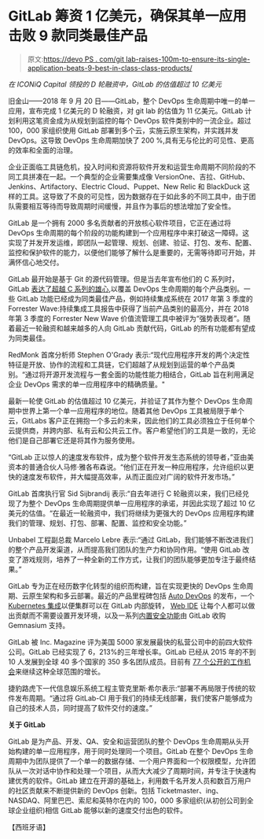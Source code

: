 # GitLab 筹资 1 亿美元，确保其单一应用击败 9 款同类最佳产品

> 原文:[https://devo PS . com/git lab-raises-100m-to-ensure-its-single-application-beats-9-best-in-class-class-products/](https://devops.com/gitlab-raises-100m-to-ensure-its-single-application-beats-9-best-in-class-products/)

*在 ICONiQ Capital 领投的 D 轮融资中，GitLab 的估值超过 10 亿美元*

旧金山——2018 年 9 月 20 日——GitLab，整个 DevOps 生命周期中唯一的单一应用，宣布完成 1 亿美元的 D 轮融资，对 git lab 的估值为 11 亿美元。GitLab 计划利用这笔资金成为从规划到监控的每个 DevOps 软件类别中的一流企业。超过 100，000 家组织使用 GitLab 部署到多个云，实施云原生架构，并实践并发 DevOps。这导致 DevOps 生命周期加快了 200 %,具有无与伦比的可见性、更高的效率和全面的治理。

企业正面临工具链危机，投入时间和资源将软件开发和运营生命周期不同阶段的不同工具拼凑在一起。一个典型的企业需要集成像 VersionOne、吉拉、GitHub、Jenkins、Artifactory、Electric Cloud、Puppet、New Relic 和 BlackDuck 这样的工具。这导致了不良的可见性，因为数据存在于如此多的不同工具中，由于团队需要相互等待而导致周期时间缓慢，并且作为事后的想法增加了安全性。

GitLab 是一个拥有 2000 多名贡献者的开放核心软件项目，它正在通过将 DevOps 生命周期的每个阶段的功能构建到一个应用程序中来打破这一障碍。这实现了并发开发运维，即团队一起管理、规划、创建、验证、打包、发布、配置、监控和保护软件的能力，以便他们能够了解什么是重要的，无需等待即可开始，并满怀信心地交付。

GitLab 最开始是基于 Git 的源代码管理。但是当去年宣布他们的 C 系列时，GitLab [表达了超越 C 系列的雄心](https://about.gitlab.com/2017/10/09/gitlab-raises-20-million-to-complete-devops/),以覆盖 DevOps 生命周期的每个产品类别。一些 GitLab 功能已经成为同类最佳产品，例如持续集成系统在 2017 年第 3 季度的 Forrester Wave:持续集成工具报告中获得了当前产品类别的最高分，并在 2018 年第 3 季度的 Forrester New Wave 价值流管理工具中被评为“强势表现者”。随着最近一轮融资和越来越多的人向 GitLab 贡献代码，GitLab 的所有功能都有望成为同类最佳。

RedMonk 首席分析师 Stephen O'Grady 表示:“现代应用程序开发的两个决定性特征是开放、协作的流程和工具链，它们超越了从规划到运营的单个产品类别。“通过将开源开发流程与一套全面的功能性能力相结合，GitLab 旨在利用满足企业 DevOps 需求的单一应用程序中的精确质量。"

最新一轮使 GitLab 的估值超过 10 亿美元，并验证了其作为整个 DevOps 生命周期中世界上第一个单一应用程序的地位。随着其他 DevOps 工具被局限于单个云，GitLabs 客户正在拥抱一个多云的未来，因此他们的工具必须独立于任何单个云提供商，并跨内部、私有云和公共云工作。客户希望他们的工具是一致的，无论他们是自己部署它还是将其作为服务使用。

“GitLab 正以惊人的速度发布软件，成为整个软件开发生态系统的领导者，”亚由美资本的普通合伙人马修·雅各布森说。“他们正在开发一种应用程序，允许组织以更快的速度发布软件，并大幅提高效率，从而正面应对广阔的软件开发市场。”

GitLab 首席执行官 Sid Sijbrandij 表示:“自去年进行 C 轮融资以来，我们已经兑现了为整个 DevOps 生命周期提供单一应用程序的承诺，并因此实现了超过 10 亿美元的估值。“在最近一轮融资中，我们将继续为更强大的 DevOps 应用程序构建我们的管理、规划、打包、部署、配置、监控和安全功能。”

Unbabel 工程副总裁 Marcelo Lebre 表示:“通过 GitLab，我们能够不断改进我们的整个产品开发渠道，从而提高我们团队的生产力和协同作用。“使用 GitLab 改变了游戏规则，培养了一种全新的工作方式，让我们的团队能够更加专注于最终结果。”

GitLab 专为正在经历数字化转型的组织而构建，旨在实现更快的 DevOps 生命周期、云原生架构和多云部署。最近的产品里程碑包括 [Auto DevOps](https://about.gitlab.com/press/releases/2018-06-22-auto-devops-gitlab-11.html) 的发布，一个 [Kubernetes 集成](https://about.gitlab.com/kubernetes/)以便集群可以在 GitLab 内部旋转， [Web IDE](https://about.gitlab.com/2018/06/15/introducing-gitlab-s-integrated-development-environment/) 让每个人都可以做出贡献而不需要设置开发环境，以及一系列[内置安全功能](https://about.gitlab.com/product/application-security-testing/)由 GitLab 收购 Gemnasium 支持。

GitLab 被 Inc. Magazine 评为美国 5000 家发展最快的私营公司中的前四大软件公司。GitLab 已经实现了 6，213%的三年增长率。GitLab 已经从 2015 年的不到 10 人发展到全球 40 多个国家的 350 多名团队成员。目前有 [77 个公开的工作机会](https://about.gitlab.com/jobs/)来继续这种全球范围的增长。

捷豹路虎下一代信息娱乐系统工程主管克里斯·希尔表示:“部署不再局限于传统的软件发布周期。“通过将 GitLab-CI 用于我们的持续无线部署，我们使客户能够成为自己的技术人员，同时提高了软件交付的速度。”

**关于 GitLab**

GitLab 是为产品、开发、QA、安全和运营团队的整个 DevOps 生命周期从头开始构建的单一应用程序，用于同时处理同一个项目。GitLab 在整个 DevOps 生命周期中为团队提供了一个单一的数据存储、一个用户界面和一个权限模型，允许团队从一次对话中协作和处理一个项目，从而大大减少了周期时间，并专注于快速构建优秀的软件。GitLab 建立在开源的基础上，利用数千名开发人员和数百万用户的社区贡献来不断提供新的 DevOps 创新。包括 Ticketmaster、ing、NASDAQ、阿里巴巴、索尼和英特尔在内的 100，000 多家组织(从初创公司到全球企业组织)相信 GitLab 能够以新的速度交付出色的软件。

【西班牙语】